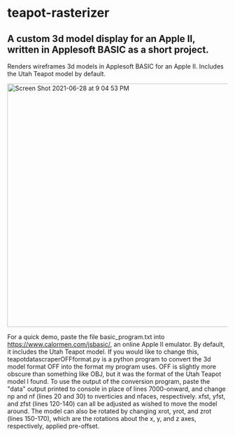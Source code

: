 # teapot-rasterizer
## A custom 3d model display for an Apple II, written in Applesoft BASIC as a short project. 
Renders wireframes 3d models in Applesoft BASIC for an Apple II. Includes the Utah Teapot model by default.

<img width="557" alt="Screen Shot 2021-06-28 at 9 04 53 PM" src="https://user-images.githubusercontent.com/28445400/123721508-7f540f80-d854-11eb-851e-eac13082efe3.png">

For a quick demo, paste the file basic_program.txt into https://www.calormen.com/jsbasic/, an online Apple II emulator.
By default, it includes the Utah Teapot model. If you would like to change this, teapotdatascraperOFFformat.py is a python program to convert the 3d model format OFF into the format my program uses. OFF is slightly more obscure than something like OBJ, but it was the format of the Utah Teapot model I found.
To use the output of the conversion program, paste the "data" output printed to console in place of lines 7000-onward, and change np and nf (lines 20 and 30) to nverticies and nfaces, respectively. xfst, yfst, and zfst (lines 120-140) can all be adjusted as wished to move the model around. The model can also be rotated by changing xrot, yrot, and zrot (lines 150-170), which are the rotations about the x, y, and z axes, respectively, applied pre-offset. 
